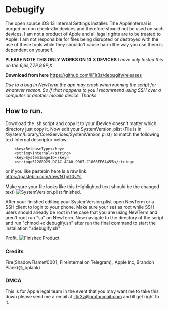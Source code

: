 # Debugify
The open source iOS 13 Internal Settings installer. The AppleInternal is purged on non checkra1n devices and therefore should not be used on such devices. I am not a product of Apple and all legal rights are to be treated to Apple. I am not responsible for files being disrupted or destroyed with the use of these tools while they shouldn't cause harm the way you use them is dependent on yourself.

**PLEASE NOTE THIS ONLY WORKS ON 13.X DEVICES**
*I have only tested this on the 6,6s,7,7P,8,8P,X*

**Download from here**
https://github.com/iiFir3z/debugify/releases

*Due to a bug in NewTerm the app may crash when running the script for whatever reason. So if that happens to you I recommend using SSH over a computer or another mobile device. Thanks*

## How to run.
Download the .sh script and copy it to your iDevice doesn't matter which directory just copy it. Now edit your SystemVersion.plist (File is in /System/Library/CoreServices/SystemVersion.plist) to match the following text Internal descriptor below.

```
	<key>ReleaseType</key>
	<string>Internal</string>
	<key>SystemImageID</key>
	<string>5128B929-DCAC-4CA0-9067-C1866FE6A455</string>
```

or if you like pastebin here is a raw link.
https://pastebin.com/raw/NTpG0vYs

Make sure your file looks like this (Highlighted text should be the changed text)
![SystemVersion.plist finished.](https://i.imgur.com/BTE7d9X.png)

After your finished editing your SystemVersion.plist open NewTerm or a SSH client to login to your phone. Make sure your set as root while SSH users should already be root in the case that you are using NewTerm and aren't root run "su" on NewTerm. Now navigate to the directory of the script and run "chmod +x debugify.sh" after run the final command to start the installation "./debugify.sh"

Profit.
![Finished Product](https://i.imgur.com/CwAs5j9.jpg)

### Credits
Fire(ShadowFlame#0001, FireInternal on Telegram), Apple Inc, Brandon Plank(@_bplank)

### DMCA
This is for Apple legal team in the event that you may want me to take this down please send me a email at iifir3z@protonmail.com and ill get right to it.

